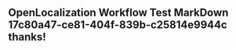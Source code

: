 <properties
ms.topic="hero-topic"
ms.test1="hero-topic"
ms.test2="test"/>

## OpenLocalization Workflow Test MarkDown 17c80a47-ce81-404f-839b-c25814e9944c thanks!
